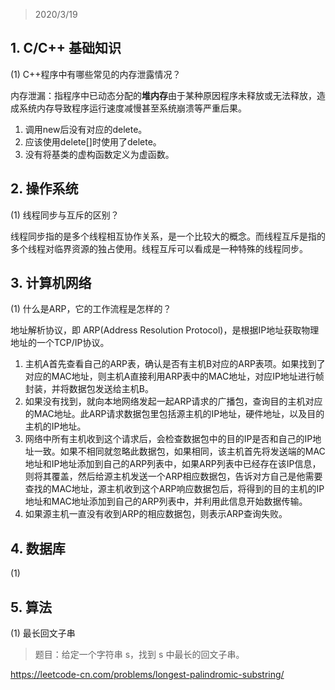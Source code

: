 > 2020/3/19 

## 1. C/C++ 基础知识
(1) C++程序中有哪些常见的内存泄露情况？

内存泄漏：指程序中已动态分配的**堆内存**由于某种原因程序未释放或无法释放，造成系统内存导致程序运行速度减慢甚至系统崩溃等严重后果。

1. 调用new后没有对应的delete。
2. 应该使用delete[]时使用了delete。
3. 没有将基类的虚构函数定义为虚函数。

## 2. 操作系统
(1) 线程同步与互斥的区别？

线程同步指的是多个线程相互协作关系，是一个比较大的概念。而线程互斥是指的多个线程对临界资源的独占使用。线程互斥可以看成是一种特殊的线程同步。


## 3. 计算机网络
(1) 什么是ARP，它的工作流程是怎样的？

地址解析协议，即 ARP(Address Resolution Protocol)，是根据IP地址获取物理地址的一个TCP/IP协议。

1. 主机A首先查看自己的ARP表，确认是否有主机B对应的ARP表项。如果找到了对应的MAC地址，则主机A直接利用ARP表中的MAC地址，对应IP地址进行帧封装，并将数据包发送给主机B。
2. 如果没有找到，就向本地网络发起一起ARP请求的广播包，查询目的主机对应的MAC地址。此ARP请求数据包里包括源主机的IP地址，硬件地址，以及目的主机的IP地址。
3. 网络中所有主机收到这个请求后，会检查数据包中的目的IP是否和自己的IP地址一致。如果不相同就忽略此数据包，如果相同，该主机首先将发送端的MAC地址和IP地址添加到自己的ARP列表中，如果ARP列表中已经存在该IP信息，则将其覆盖，然后给源主机发送一个ARP相应数据包，告诉对方自己是他需要查找的MAC地址，源主机收到这个ARP响应数据包后，将得到的目的主机的IP地址和MAC地址添加到自己的ARP列表中，并利用此信息开始数据传输。
4. 如果源主机一直没有收到ARP的相应数据包，则表示ARP查询失败。

## 4. 数据库
(1) 

## 5. 算法
(1) 最长回文子串

> 题目：给定一个字符串 s，找到 s 中最长的回文子串。

https://leetcode-cn.com/problems/longest-palindromic-substring/

```
```